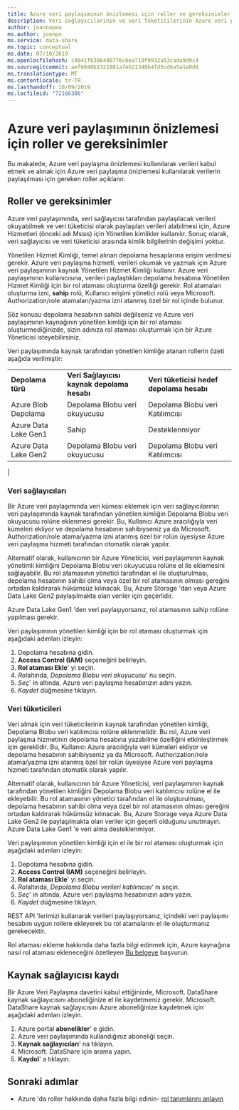 ```yaml
---
title: Azure veri paylaşımının önizlemesi için roller ve gereksinimler
description: Veri sağlayıcılarının ve veri tüketicilerinin Azure veri paylaşımında Önizlemedeki verileri paylaşması için erişim denetimi rolleri ve gereksinimleri hakkında bilgi edinin.
author: joannapea
ms.author: joanpo
ms.service: data-share
ms.topic: conceptual
ms.date: 07/10/2019
ms.openlocfilehash: c0841f6386440776c6ea719f9932a53cada9d9c4
ms.sourcegitcommit: aef6040b1321881a7eb21348b4fd5cd6a5a1e8d8
ms.translationtype: MT
ms.contentlocale: tr-TR
ms.lasthandoff: 10/09/2019
ms.locfileid: "72166386"
---
```

# <a name="roles-and-requirements-for-azure-data-share-preview"></a>Azure veri paylaşımının önizlemesi için roller ve gereksinimler

Bu makalede, Azure veri paylaşma önizlemesi kullanılarak verileri kabul etmek ve almak için Azure veri paylaşma önizlemesi kullanılarak verilerin paylaşılması için gereken roller açıklanır. 

## <a name="roles-and-requirements"></a>Roller ve gereksinimler

Azure veri paylaşımında, veri sağlayıcısı tarafından paylaşılacak verileri okuyabilmek ve veri tüketicisi olarak paylaşılan verileri alabilmesi için, Azure Hizmetleri (önceki adı Mssıs) için Yönetilen kimlikler kullanılır. Sonuç olarak, veri sağlayıcısı ve veri tüketicisi arasında kimlik bilgilerinin değişimi yoktur. 

Yönetilen Hizmet Kimliği, temel alınan depolama hesaplarına erişim verilmesi gerekir. Azure veri paylaşma hizmeti, verileri okumak ve yazmak için Azure veri paylaşımının kaynak Yönetilen Hizmet Kimliği kullanır. Azure veri paylaşımının kullanıcısına, verileri paylaştıkları depolama hesabına Yönetilen Hizmet Kimliği için bir rol ataması oluşturma özelliği gerekir. Rol atamaları oluşturma izni, **sahip** rolü, Kullanıcı erişimi yönetici rolü veya Microsoft. Authorization/role atamaları/yazma izni atanmış özel bir rol içinde bulunur. 

Söz konusu depolama hesabının sahibi değilseniz ve Azure veri paylaşımının kaynağının yönetilen kimliği için bir rol ataması oluşturmediğinizde, sizin adınıza rol ataması oluşturmak için bir Azure Yöneticisi isteyebilirsiniz. 

Veri paylaşımında kaynak tarafından yönetilen kimliğe atanan rollerin özeti aşağıda verilmiştir:

| |  |  |
|---|---|---|
|**Depolama türü**|**Veri Sağlayıcısı kaynak depolama hesabı**|**Veri tüketicisi hedef depolama hesabı**|
|Azure Blob Depolama| Depolama Blobu veri okuyucusu | Depolama Blobu veri Katılımcısı
|Azure Data Lake Gen1 | Sahip | Desteklenmiyor
|Azure Data Lake Gen2 | Depolama Blobu veri okuyucusu | Depolama Blobu veri Katılımcısı
|
### <a name="data-providers"></a>Veri sağlayıcıları 
Bir Azure veri paylaşımında veri kümesi eklemek için veri sağlayıcılarının veri paylaşımında kaynak tarafından yönetilen kimliğin Depolama Blobu veri okuyucusu rolüne eklenmesi gerekir. Bu, Kullanıcı Azure aracılığıyla veri kümeleri ekliyor ve depolama hesabının sahibiyseniz ya da Microsoft. Authorization/role atama/yazma izni atanmış özel bir rolün üyesiyse Azure veri paylaşma hizmeti tarafından otomatik olarak yapılır. 

Alternatif olarak, kullanıcının bir Azure Yöneticisi, veri paylaşımının kaynak yönetimli kimliğini Depolama Blobu veri okuyucusu rolüne el ile eklemesini sağlayabilir. Bu rol atamasının yönetici tarafından el ile oluşturulması, depolama hesabının sahibi olma veya özel bir rol atamasının olması gereğini ortadan kaldırarak hükümsüz kılınacak. Bu, Azure Storage 'dan veya Azure Data Lake Gen2 paylaşılmakta olan veriler için geçerlidir. 

Azure Data Lake Gen1 'den veri paylaşıyorsanız, rol atamasının sahip rolüne yapılması gerekir. 

Veri paylaşımının yönetilen kimliği için bir rol ataması oluşturmak için aşağıdaki adımları izleyin:

1. Depolama hesabına gidin.
1. **Access Control (IAM)** seçeneğini belirleyin.
1. **Rol ataması Ekle**' yi seçin.
1. *Rol*altında, *Depolama Blobu veri okuyucusu*' nu seçin.
1. *Seç*' in altında, Azure veri paylaşma hesabınızın adını yazın.
1. *Kaydet* düğmesine tıklayın.

### <a name="data-consumers"></a>Veri tüketicileri
Veri almak için veri tüketicilerinin kaynak tarafından yönetilen kimliği, Depolama Blobu veri katılımcısı rolüne eklenmelidir. Bu rol, Azure veri paylaşma hizmetinin depolama hesabına yazabilme özelliğini etkinleştirmek için gereklidir. Bu, Kullanıcı Azure aracılığıyla veri kümeleri ekliyor ve depolama hesabının sahibiyseniz ya da Microsoft. Authorization/role atama/yazma izni atanmış özel bir rolün üyesiyse Azure veri paylaşma hizmeti tarafından otomatik olarak yapılır. 

Alternatif olarak, kullanıcının bir Azure Yöneticisi, veri paylaşımının kaynak tarafından yönetilen kimliğini Depolama Blobu veri katılımcısı rolüne el ile ekleyebilir. Bu rol atamasının yönetici tarafından el ile oluşturulması, depolama hesabının sahibi olma veya özel bir rol atamasının olması gereğini ortadan kaldırarak hükümsüz kılınacak. Bu, Azure Storage veya Azure Data Lake Gen2 ile paylaşılmakta olan veriler için geçerli olduğunu unutmayın. Azure Data Lake Gen1 'e veri alma desteklenmiyor. 

Veri paylaşımının yönetilen kimliği için el ile bir rol ataması oluşturmak için aşağıdaki adımları izleyin:

1. Depolama hesabına gidin.
1. **Access Control (IAM)** seçeneğini belirleyin.
1. **Rol ataması Ekle**' yi seçin.
1. *Rol*altında, *Depolama Blobu verileri katılımcısı*' nı seçin. 
1. *Seç*' in altında, Azure veri paylaşma hesabınızın adını yazın.
1. *Kaydet* düğmesine tıklayın.

REST API 'lerimizi kullanarak verileri paylaşıyorsanız, içindeki veri paylaşımı hesabını uygun rollere ekleyerek bu rol atamalarını el ile oluşturmanız gerekecektir. 

Rol ataması ekleme hakkında daha fazla bilgi edinmek için, Azure kaynağına nasıl rol ataması ekleneceğini özetleyen [Bu belgeye](https://docs.microsoft.com/azure/role-based-access-control/role-assignments-portal#add-a-role-assignment) başvurun. 

## <a name="resource-provider-registration"></a>Kaynak sağlayıcısı kaydı 

Bir Azure Veri Paylaşma davetini kabul ettiğinizde, Microsoft. DataShare kaynak sağlayıcısını aboneliğinize el ile kaydetmeniz gerekir. Microsoft. DataShare kaynak sağlayıcısını Azure aboneliğinize kaydetmek için aşağıdaki adımları izleyin. 

1. Azure portal **abonelikler**' e gidin.
1. Azure veri paylaşımında kullandığınız aboneliği seçin.
1. **Kaynak sağlayıcıları**' na tıklayın.
1. Microsoft. DataShare için arama yapın.
1. **Kaydol**' a tıklayın.

## <a name="next-steps"></a>Sonraki adımlar

- Azure 'da roller hakkında daha fazla bilgi edinin- [rol tanımlarını anlayın](../role-based-access-control/role-definitions.md)

